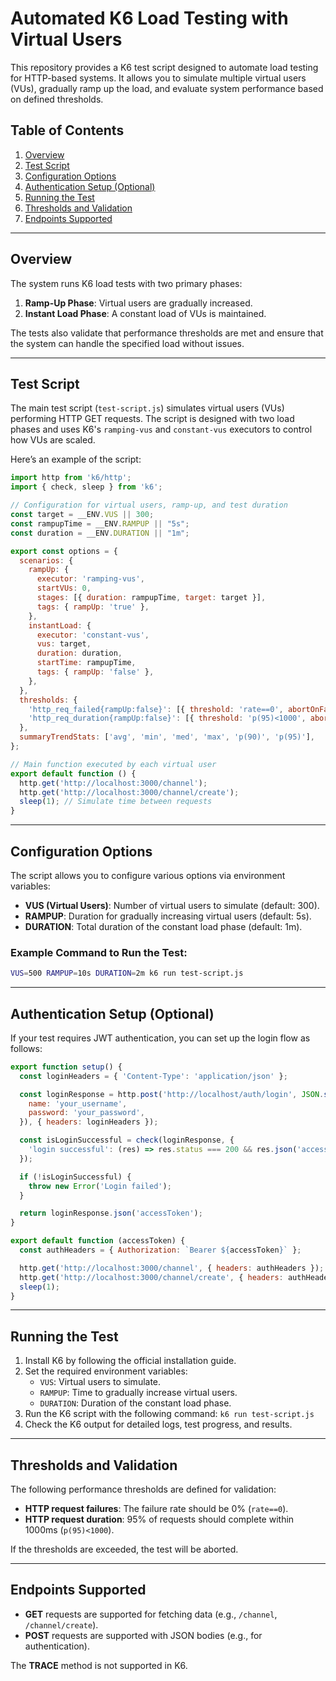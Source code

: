 # Automated K6 Load Testing with Virtual Users

This repository provides a K6 test script designed to automate load testing for HTTP-based systems. It allows you to simulate multiple virtual users (VUs), gradually ramp up the load, and evaluate system performance based on defined thresholds.

## Table of Contents

1. [Overview](#overview)
2. [Test Script](#test-script)
3. [Configuration Options](#configuration-options)
4. [Authentication Setup (Optional)](#authentication-setup-optional)
5. [Running the Test](#running-the-test)
6. [Thresholds and Validation](#thresholds-and-validation)
7. [Endpoints Supported](#endpoints-supported)

---

## Overview

The system runs K6 load tests with two primary phases:

1. **Ramp-Up Phase**: Virtual users are gradually increased.
2. **Instant Load Phase**: A constant load of VUs is maintained.

The tests also validate that performance thresholds are met and ensure that the system can handle the specified load without issues.

---

## Test Script

The main test script (`test-script.js`) simulates virtual users (VUs) performing HTTP GET requests. The script is designed with two load phases and uses K6's `ramping-vus` and `constant-vus` executors to control how VUs are scaled.

Here’s an example of the script:

```javascript
import http from 'k6/http';
import { check, sleep } from 'k6';

// Configuration for virtual users, ramp-up, and test duration
const target = __ENV.VUS || 300;
const rampupTime = __ENV.RAMPUP || "5s";
const duration = __ENV.DURATION || "1m";

export const options = {
  scenarios: {
    rampUp: {
      executor: 'ramping-vus',
      startVUs: 0,
      stages: [{ duration: rampupTime, target: target }],
      tags: { rampUp: 'true' },
    },
    instantLoad: {
      executor: 'constant-vus',
      vus: target,
      duration: duration,
      startTime: rampupTime,
      tags: { rampUp: 'false' },
    },
  },
  thresholds: {
    'http_req_failed{rampUp:false}': [{ threshold: 'rate==0', abortOnFail: true }],
    'http_req_duration{rampUp:false}': [{ threshold: 'p(95)<1000', abortOnFail: true }],
  },
  summaryTrendStats: ['avg', 'min', 'med', 'max', 'p(90)', 'p(95)'],
};

// Main function executed by each virtual user
export default function () {
  http.get('http://localhost:3000/channel');
  http.get('http://localhost:3000/channel/create');
  sleep(1); // Simulate time between requests
}
```

---

## Configuration Options

The script allows you to configure various options via environment variables:

- **VUS (Virtual Users)**: Number of virtual users to simulate (default: 300).
- **RAMPUP**: Duration for gradually increasing virtual users (default: 5s).
- **DURATION**: Total duration of the constant load phase (default: 1m).

### Example Command to Run the Test:
```bash
VUS=500 RAMPUP=10s DURATION=2m k6 run test-script.js
```

---

## Authentication Setup (Optional)

If your test requires JWT authentication, you can set up the login flow as follows:

```javascript
export function setup() {
  const loginHeaders = { 'Content-Type': 'application/json' };

  const loginResponse = http.post('http://localhost/auth/login', JSON.stringify({
    name: 'your_username',
    password: 'your_password',
  }), { headers: loginHeaders });

  const isLoginSuccessful = check(loginResponse, {
    'login successful': (res) => res.status === 200 && res.json('accessToken') !== undefined,
  });

  if (!isLoginSuccessful) {
    throw new Error('Login failed');
  }

  return loginResponse.json('accessToken');
}

export default function (accessToken) {
  const authHeaders = { Authorization: `Bearer ${accessToken}` };

  http.get('http://localhost:3000/channel', { headers: authHeaders });
  http.get('http://localhost:3000/channel/create', { headers: authHeaders });
  sleep(1);
}
```

---

## Running the Test

1. Install K6 by following the official installation guide.
2. Set the required environment variables:
    - `VUS`: Virtual users to simulate.
    - `RAMPUP`: Time to gradually increase virtual users.
    - `DURATION`: Duration of the constant load phase.
3. Run the K6 script with the following command:
    `k6 run test-script.js`
4. Check the K6 output for detailed logs, test progress, and results.

---

## Thresholds and Validation

The following performance thresholds are defined for validation:

- **HTTP request failures**: The failure rate should be 0% (`rate==0`).
- **HTTP request duration**: 95% of requests should complete within 1000ms (`p(95)<1000`).

If the thresholds are exceeded, the test will be aborted.

---

## Endpoints Supported

- **GET** requests are supported for fetching data (e.g., `/channel`, `/channel/create`).
- **POST** requests are supported with JSON bodies (e.g., for authentication).

The **TRACE** method is not supported in K6.